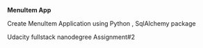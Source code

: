 **MenuItem App**

Create MenuItem Application using Python , SqlAlchemy package

Udacity fullstack nanodegree Assignment#2
